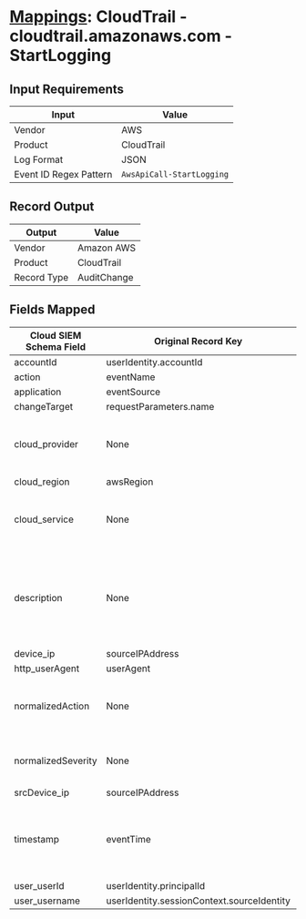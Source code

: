 # [Mappings](README.md): CloudTrail - cloudtrail.amazonaws.com - StartLogging

## Input Requirements

|Input|Value|
|-----|-----|
|Vendor|AWS|
|Product|CloudTrail|
|Log Format|JSON|
|Event ID Regex Pattern|`AwsApiCall-StartLogging`|

## Record Output

|Output|Value|
|------|-----|
|Vendor|Amazon AWS|
|Product|CloudTrail|
|Record Type|AuditChange|

## Fields Mapped

|Cloud SIEM Schema Field|Original Record Key|Notes|
|-----------------------|-------------------|-----|
|accountId|userIdentity.accountId||
|action|eventName||
|application|eventSource||
|changeTarget|requestParameters.name||
|cloud_provider|None|The static text `AWS` is populated in this schema field.|
|cloud_region|awsRegion||
|cloud_service|None|The static text `CloudTrail` is populated in this schema field.|
|description|None|The static text `An attempt to start logging to a Trail in CloudTrail was made` is populated in this schema field.|
|device_ip|sourceIPAddress||
|http_userAgent|userAgent||
|normalizedAction|None|The static text `start` is populated in this schema field.|
|normalizedSeverity|None|The static text `1` is populated in this schema field.|
|srcDevice_ip|sourceIPAddress||
|timestamp|eventTime|We expect the orginal record value of `eventTime` is in the format `yyyy-MM-dd'T'HH:mm:ssZ`|
|user_userId|userIdentity.principalId||
|user_username|userIdentity.sessionContext.sourceIdentity||

